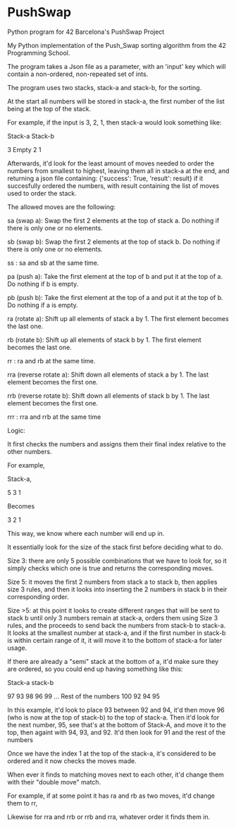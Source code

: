 # PushSwap
Python program for 42 Barcelona's PushSwap Project

My Python implementation of the Push_Swap sorting algorithm from the 42 Programming School.

The program takes a Json file as a parameter, with an 'input' key which will contain a non-ordered, non-repeated set of ints.

The program uses two stacks, stack-a and stack-b, for the sorting. 

At the start all numbers will be stored in stack-a, the first number of the list being at the top of the stack.

For example, if the input is  3, 2, 1, then stack-a would look something like:

Stack-a     Stack-b

3           Empty
2
1

Afterwards, it'd look for the least amount of moves needed to order the numbers from smallest to highest, leaving them all in stack-a at the end, and returning a json file containing:
{'success': True, 'result': result} if it succesfully ordered the numbers, with result containing the list of moves used to order the stack.

The allowed moves are the following: 

sa (swap a): Swap the first 2 elements at the top of stack a.
Do nothing if there is only one or no elements.

sb (swap b): Swap the first 2 elements at the top of stack b.
Do nothing if there is only one or no elements.

ss : sa and sb at the same time.

pa (push a): Take the first element at the top of b and put it at the top of a.
Do nothing if b is empty.

pb (push b): Take the first element at the top of a and put it at the top of b.
Do nothing if a is empty.

ra (rotate a): Shift up all elements of stack a by 1.
The first element becomes the last one.

rb (rotate b): Shift up all elements of stack b by 1.
The first element becomes the last one.

rr : ra and rb at the same time.

rra (reverse rotate a): Shift down all elements of stack a by 1.
The last element becomes the first one.

rrb (reverse rotate b): Shift down all elements of stack b by 1.
The last element becomes the first one.

rrr : rra and rrb at the same time

Logic:

It first checks the numbers and assigns them their final index relative to the other numbers.

For example,

Stack-a,

5
3
1

Becomes

3
2
1

This way, we know where each number will end up in.

It essentially look for the size of the stack first before deciding what to do. 

Size 3: there are only 5 possible combinations that we have to look for, so it simply checks which one is true and returns the corresponding moves.

Size 5: it moves the first 2 numbers from stack a  to stack b, then applies size 3 rules, and then it looks into inserting the 2 numbers in stack b in their corresponding order.

Size >5: at this point it looks to create different ranges that will be sent to stack b until only 3 numbers remain at stack-a, orders them using Size 3 rules, and the proceeds to send back the numbers
from stack-b to stack-a. It looks at the smallest number at stack-a, and if the first number in stack-b is within certain range of it, it will move it to the bottom of stack-a for later usage. 

If there are already a "semi" stack at the bottom of a, it'd make sure they are ordered, so you could end up having something like this:

Stack-a     stack-b

97          93
98          96
99          ... Rest of the numbers
100
92
94
95

In this example, it'd look to place 93 between 92 and 94, it'd then move 96 (who is now at the top of stack-b) to the top of stack-a. Then it'd look for the next number, 95, see that's at the bottom of 
Stack-A, and move it to the top, then againt with 94, 93, and 92. It'd then look for 91 and the rest of the numbers

Once we have the index 1 at the top of the stack-a, it's considered to be ordered and it now checks the moves made.


When ever it finds to matching moves next to each other, it'd change them with their "double move" match.

For example, if at some point it has ra and rb as two moves, it'd change them to rr, 

Likewise for rra and rrb or rrb and rra, whatever order it finds them in.
